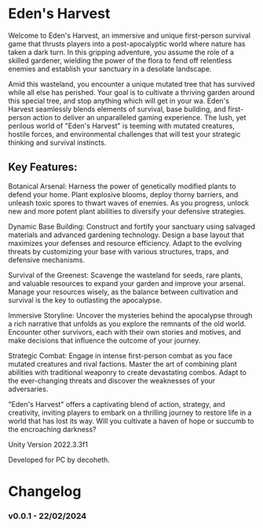 # Eden's Harvest

Welcome to Eden's Harvest, an immersive and unique first-person survival game that thrusts players into a post-apocalyptic world where nature has taken a dark turn. In this gripping adventure, you assume the role of a skilled gardener, wielding the power of the flora to fend off relentless enemies and establish your sanctuary in a desolate landscape.

Amid this wasteland, you encounter a unique mutated tree that has survived while all else has perished. Your goal is to cultivate a thriving garden around this special tree, and stop anything which will get in your wa. Eden's Harvest seamlessly blends elements of survival, base building, and first-person action to deliver an unparalleled gaming experience. The lush, yet perilous world of "Eden's Harvest" is teeming with mutated creatures, hostile forces, and environmental challenges that will test your strategic thinking and survival instincts.

## Key Features:

Botanical Arsenal: Harness the power of genetically modified plants to defend your home. Plant explosive blooms, deploy thorny barriers, and unleash toxic spores to thwart waves of enemies. As you progress, unlock new and more potent plant abilities to diversify your defensive strategies.

Dynamic Base Building: Construct and fortify your sanctuary using salvaged materials and advanced gardening technology. Design a base layout that maximizes your defenses and resource efficiency. Adapt to the evolving threats by customizing your base with various structures, traps, and defensive mechanisms.

Survival of the Greenest: Scavenge the wasteland for seeds, rare plants, and valuable resources to expand your garden and improve your arsenal. Manage your resources wisely, as the balance between cultivation and survival is the key to outlasting the apocalypse.

Immersive Storyline: Uncover the mysteries behind the apocalypse through a rich narrative that unfolds as you explore the remnants of the old world. Encounter other survivors, each with their own stories and motives, and make decisions that influence the outcome of your journey.

Strategic Combat: Engage in intense first-person combat as you face mutated creatures and rival factions. Master the art of combining plant abilities with traditional weaponry to create devastating combos. Adapt to the ever-changing threats and discover the weaknesses of your adversaries.

"Eden's Harvest" offers a captivating blend of action, strategy, and creativity, inviting players to embark on a thrilling journey to restore life in a world that has lost its way. Will you cultivate a haven of hope or succumb to the encroaching darkness?



Unity Version 2022.3.3f1

Developed for PC by decoheth.

# Changelog

### v0.0.1 - 22/02/2024